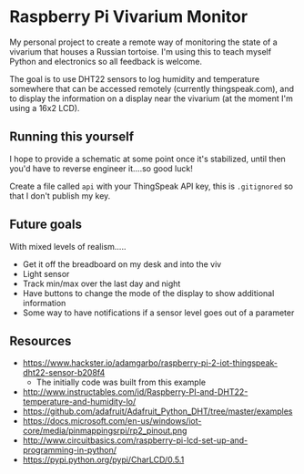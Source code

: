 # Raspberry Pi Vivarium Monitor

My personal project to create a remote way of monitoring the state of a vivarium that houses a Russian tortoise. I'm using this to teach myself Python and electronics so all feedback is welcome.

The goal is to use DHT22 sensors to log humidity and temperature somewhere that can be accessed remotely (currently thingspeak.com), and to display the information on a display near the vivarium (at the moment I'm using a 16x2 LCD).

## Running this yourself

I hope to provide a schematic at some point once it's stabilized, until then you'd have to reverse engineer it....so good luck!

Create a file called `api` with your ThingSpeak API key, this is `.gitignored` so that I don't publish my key.

## Future goals

With mixed levels of realism.....

* Get it off the breadboard on my desk and into the viv 
* Light sensor
* Track min/max over the last day and night
* Have buttons to change the mode of the display to show additional information
* Some way to have notifications if a sensor level goes out of a parameter

## Resources

* https://www.hackster.io/adamgarbo/raspberry-pi-2-iot-thingspeak-dht22-sensor-b208f4
	* The initially code was built from this example
* http://www.instructables.com/id/Raspberry-PI-and-DHT22-temperature-and-humidity-lo/
* https://github.com/adafruit/Adafruit_Python_DHT/tree/master/examples
* https://docs.microsoft.com/en-us/windows/iot-core/media/pinmappingsrpi/rp2_pinout.png
* http://www.circuitbasics.com/raspberry-pi-lcd-set-up-and-programming-in-python/
* https://pypi.python.org/pypi/CharLCD/0.5.1